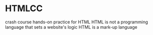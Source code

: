# HTMLCC
crash course hands-on practice for HTML
HTML is not a programming language that sets a website's logic
HTML is a mark-up language
